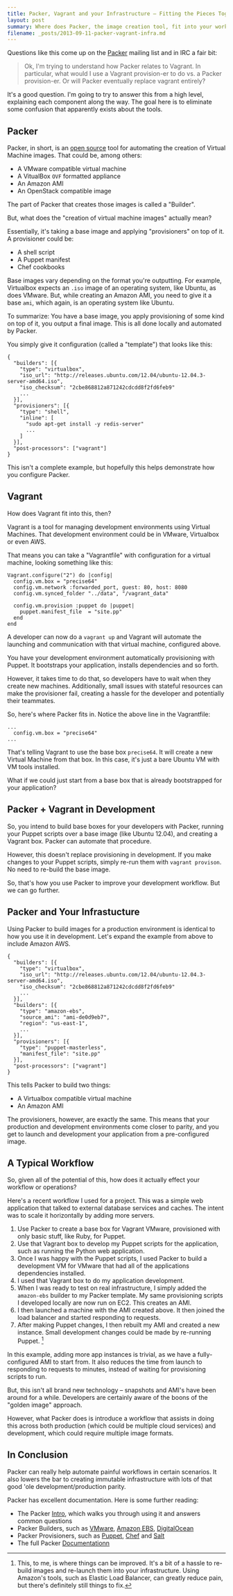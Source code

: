 ```yaml
---
title: Packer, Vagrant and your Infrastructure – Fitting the Pieces Together
layout: post
summary: Where does Packer, the image creation tool, fit into your workflow?
filename: _posts/2013-09-11-packer-vagrant-infra.md
---
```


Questions like this come up on the [Packer](http://packer.io) mailing list and in IRC
a fair bit:

> Ok, I'm trying to understand how Packer relates to Vagrant. In particular,
> what would I use a Vagrant provision-er to do vs. a Packer provision-er.
> Or will Packer eventually replace vagrant entirely?

It's a good question. I'm going to try to answer this from a high level, explaining
each component along the way. The goal here is to eliminate some confusion that
apparently exists about the tools.

## Packer

Packer, in short, is an [open source](https://github.com/mitchellh/packer)
tool for automating the creation of Virtual Machine images. That could be, among others:

- A VMware compatible virtual machine
- A VitualBox `OVF` formatted appliance
- An Amazon AMI
- An OpenStack compatible image

The part of Packer that creates those images is called
a "Builder".

But, what does the "creation of virtual machine images" actually mean?

Essentially, it's taking a base image and applying "provisioners" on top
of it. A provisioner could be:

- A shell script
- A Puppet manifest
- Chef cookbooks

Base images vary depending on the format you're outputting. For example,
Virtualbox expects an `.iso` image of an operating system, like Ubuntu,
as does VMware. But, while creating an Amazon AMI, you need to give it
a base `ami`, which again, is an operating system like Ubuntu.

To summarize: You have a base image, you apply provisioning of some kind
on top of it, you output a final image. This is all done locally and
automated by Packer.

You simply give it configuration (called a "template") that looks like this:

    {
      "builders": [{
        "type": "virtualbox",
        "iso_url": "http://releases.ubuntu.com/12.04/ubuntu-12.04.3-server-amd64.iso",
        "iso_checksum": "2cbe868812a871242cdcdd8f2fd6feb9"
        ...
      }],
      "provisioners": [{
        "type": "shell",
        "inline": [
          "sudo apt-get install -y redis-server"
          ...
        ]
      }],
      "post-processors": ["vagrant"]
    }

This isn't a complete example, but hopefully this helps demonstrate how
you configure Packer.

## Vagrant

How does Vagrant fit into this, then?

Vagrant is a tool for managing development environments using Virtual Machines.
That development environment could be in VMware, Virtualbox or even AWS.

That means you can take a "Vagrantfile" with configuration for a virtual
machine, looking something like this:

    Vagrant.configure("2") do |config|
      config.vm.box = "precise64"
      config.vm.network :forwarded_port, guest: 80, host: 8080
      config.vm.synced_folder "../data", "/vagrant_data"

      config.vm.provision :puppet do |puppet|
        puppet.manifest_file  = "site.pp"
      end
    end

A developer can now do a `vagrant up` and Vagrant will automate the launching and
communication with that virtual machine, configured above.

You have your development environment automatically provisioning with
Puppet. It bootstraps your application, installs dependencies and so forth.

However, it takes time to do that, so developers have to wait when
they create new machines. Additionally, small issues with stateful resources
can make the provisioner fail, creating a hassle for the developer and potentially
their teammates.

So, here's where Packer fits in. Notice the above line in the Vagrantfile:

    ...
      config.vm.box = "precise64"
    ...

That's telling Vagrant to use the base box `precise64`. It will create a new
Virtual Machine from that box. In this case, it's just a bare Ubuntu VM
with VM tools installed.

What if we could just start from a base box that is already bootstrapped
for your application?

## Packer + Vagrant in Development

So, you intend to build base boxes for your developers with Packer, running
your Puppet scripts over a base image (like Ubuntu 12.04), and creating a Vagrant
box. Packer can automate that procedure.

However, this doesn't replace provisioning in development. If you make changes
to your Puppet scripts, simply re-run them with `vagrant provison`. No
need to re-build the base image.

So, that's how you use Packer to improve your development workflow. But
we can go further.

## Packer and Your Infrastucture

Using Packer to build images for a production environment is identical
to how you use it in development. Let's expand the example from above
to include Amazon AWS.

    {
      "builders": [{
        "type": "virtualbox",
        "iso_url": "http://releases.ubuntu.com/12.04/ubuntu-12.04.3-server-amd64.iso",
        "iso_checksum": "2cbe868812a871242cdcdd8f2fd6feb9"
        ...
      }],
      "builders": [{
        "type": "amazon-ebs",
        "source_ami": "ami-de0d9eb7",
        "region": "us-east-1",
        ...
      }],
      "provisioners": [{
        "type": "puppet-masterless",
        "manifest_file": "site.pp"
      }],
      "post-processors": ["vagrant"]
    }

This tells Packer to build two things:

- A Virtualbox compatible virtual machine
- An Amazon AMI

The provisioners, however, are exactly the same. This means that your
production and development environments come closer to parity, and you get
to launch and development your application from a pre-configured image.

## A Typical Workflow

So, given all of the potential of this, how does it actually effect your
workflow or operations?

Here's a recent workflow I used for a project. This was a simple web application
that talked to external database services and caches. The intent was to scale
it horizontally by adding more servers.

1. Use Packer to create a base box for Vagrant VMware, provisioned with only
basic stuff, like Ruby, for Puppet.
2. Use that Vagrant box to develop my Puppet scripts for the application,
such as running the Python web application.
3. Once I was happy with the Puppet scripts, I used Packer to build a development VM for
VMware that had all of the applications dependencies installed.
4. I used that Vagrant box to do my application development.
5. When I was ready to test on real infrastructure, I simply added the `amazon-ebs`
builder to my Packer template. My same provisioning scripts I developed
locally are now run on EC2. This creates an AMI.
6. I then launched a machine with the AMI created above. It then joined the load balancer
and started responding to requests.
7. After making Puppet changes, I then rebuilt my AMI and created a new instance. Small
development changes could be made by re-running Puppet. [^1]

In this example, adding more app instances is trivial, as we have a fully-configured
AMI to start from. It also reduces the time from launch to responding to requests
to minutes, instead of waiting for provisioning scripts to run.

But, this isn't all brand new technology – snapshots and AMI's have been around for
a while. Developers are certainly aware of the boons of the "golden image" approach.

However, what Packer does is introduce a workflow that assists in doing this
across both production (which could be multiple cloud services) and development, which
could require multiple image formats.

## In Conclusion

Packer can really help automate painful workflows in certain scenarios. It also
lowers the bar to creating immutable infrastructure with lots of that good 'ole development/production
parity.

Packer has excellent documentation. Here is some further reading:

- The Packer [Intro](http://www.packer.io/intro/), which walks you through using it and answers common questions
- Packer Builders, such as [VMware](http://www.packer.io/docs/builders/vmware.html), [Amazon EBS](http://www.packer.io/docs/builders/amazon-ebs.html), [DigitalOcean](http://www.packer.io/docs/builders/digitalocean.html)
- Packer Provisioners, such as [Puppet](http://www.packer.io/docs/provisioners/puppet-masterless.html), [Chef](http://www.packer.io/docs/provisioners/chef-solo.html) and [Salt](http://www.packer.io/docs/provisioners/salt-masterless.html)
- The full Packer [Documentationn](http://www.packer.io/docs)

[^1]: This, to me, is where things can be improved. It's a bit of a hassle
to re-build images and re-launch them into your infrastructure. Using Amazon's tools,
such as Elastic Load Balancer, can greatly reduce pain, but there's definitely still
things to fix.
